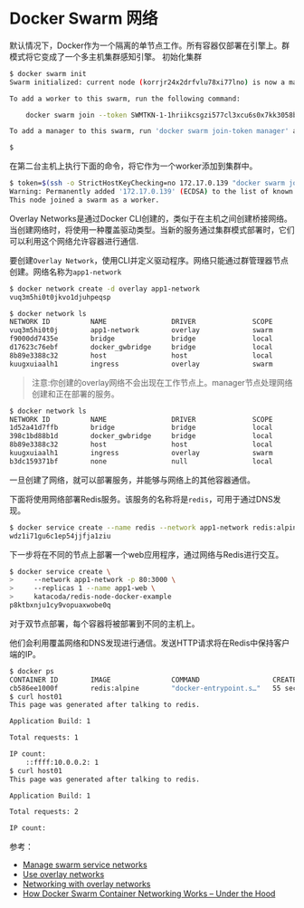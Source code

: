 # Docker Swarm 网络

默认情况下，Docker作为一个隔离的单节点工作。所有容器仅部署在引擎上。群模式将它变成了一个多主机集群感知引擎。
初始化集群

```bash
$ docker swarm init
Swarm initialized: current node (korrjr24x2drfvlu78xi77lno) is now a manager.

To add a worker to this swarm, run the following command:

    docker swarm join --token SWMTKN-1-1hriikcsgzi577cl3xcu6s0x7kk3058by92vvbtdltjsz8mp9s-3j2cuvx64eqm0tmkmwru6tn9z 172.17.0.139:2377

To add a manager to this swarm, run 'docker swarm join-token manager' and follow the instructions.

$ 
```
在第二台主机上执行下面的命令，将它作为一个worker添加到集群中。

```bash
$ token=$(ssh -o StrictHostKeyChecking=no 172.17.0.139 "docker swarm join-token -q worker") && docker swarm join 172.17.0.139:2377 --token $token
Warning: Permanently added '172.17.0.139' (ECDSA) to the list of known hosts.
This node joined a swarm as a worker.
```
Overlay Networks是通过Docker CLI创建的，类似于在主机之间创建桥接网络。当创建网络时，将使用一种覆盖驱动类型。当新的服务通过集群模式部署时，它们可以利用这个网络允许容器进行通信.

要创建`Overlay Network`，使用CLI并定义驱动程序。网络只能通过群管理器节点创建。网络名称为`app1-network`

```bash
$ docker network create -d overlay app1-network
vuq3m5hi0t0jkvo1djuhpeqsp

$ docker network ls
NETWORK ID          NAME                DRIVER              SCOPE
vuq3m5hi0t0j        app1-network        overlay             swarm
f9000dd7435e        bridge              bridge              local
d17623c76ebf        docker_gwbridge     bridge              local
8b89e3388c32        host                host                local
kuugxuiaalh1        ingress             overlay             swarm
```

> 注意:你创建的overlay网络不会出现在工作节点上。manager节点处理网络创建和正在部署的服务。

```bash
$ docker network ls
NETWORK ID          NAME                DRIVER              SCOPE
1d52a41d7ffb        bridge              bridge              local
398c1bd88b1d        docker_gwbridge     bridge              local
8b89e3388c32        host                host                local
kuugxuiaalh1        ingress             overlay             swarm
b3dc159371bf        none                null                local
```
一旦创建了网络，就可以部署服务，并能够与网络上的其他容器通信。

下面将使用网络部署Redis服务。该服务的名称将是`redis`，可用于通过DNS发现。

```bash
$ docker service create --name redis --network app1-network redis:alpine
wdz1i71gu6c1ep54jjfja1ziu
```
下一步将在不同的节点上部署一个web应用程序，通过网络与Redis进行交互。

```bash
$ docker service create \
>     --network app1-network -p 80:3000 \
>     --replicas 1 --name app1-web \
>     katacoda/redis-node-docker-example
p8ktbxnju1cy9vopuaxwobe0q
```
对于双节点部署，每个容器将被部署到不同的主机上。

他们会利用覆盖网络和DNS发现进行通信。发送HTTP请求将在Redis中保持客户端的IP。

```bash
$ docker ps
CONTAINER ID        IMAGE               COMMAND                  CREATED             STATUS              PORTS               NAMES
cb586ee1000f        redis:alpine        "docker-entrypoint.s…"   55 seconds ago      Up 52 seconds       6379/tcp            redis.1.ajuo5o3z4snh0shbjur9qhnsg
$ curl host01
This page was generated after talking to redis.

Application Build: 1

Total requests: 1

IP count: 
    ::ffff:10.0.0.2: 1
$ curl host01
This page was generated after talking to redis.

Application Build: 1

Total requests: 2

IP count: 
```

参考：

 - [Manage swarm service networks](https://docs.docker.com/engine/swarm/networking/)
 - [Use overlay networks](https://docs.docker.com/network/overlay/)
 - [Networking with overlay networks](https://docs.docker.com/network/network-tutorial-overlay/)
 - [How Docker Swarm Container Networking Works – Under the Hood](https://blog.neuvector.com/article/docker-swarm-container-networking)

